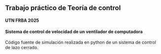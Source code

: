 ## Trabajo práctico de Teoría de control
#### UTN FRBA 2025
#### Sistema de control de velocidad de un ventilador de computadora

Código fuente de simulación realizada en python de un sistema de control de lazo cerrado.